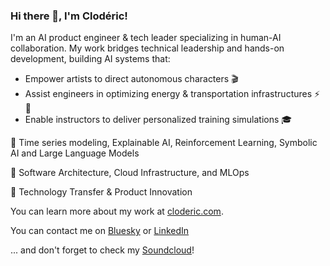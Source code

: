 ### Hi there 👋, I'm Clodéric!

I'm an AI product engineer & tech leader specializing in human-AI collaboration.
My work bridges technical leadership and hands-on development, building AI
systems that:

- Empower artists to direct autonomous characters 🎬
- Assist engineers in optimizing energy & transportation infrastructures ⚡🚆
- Enable instructors to deliver personalized training simulations 🎓

🔹 Time series modeling, Explainable AI, Reinforcement Learning, Symbolic AI and
Large Language Models

🔹 Software Architecture, Cloud Infrastructure, and MLOps

🔹 Technology Transfer & Product Innovation

You can learn more about my work at [cloderic.com](https://cloderic.com).

You can contact me on [Bluesky](https://bsky.app/profile/cloderic.bsky.social)
or [LinkedIn](https://www.linkedin.com/in/cloderic/)

... and don't forget to check my [Soundcloud](https://soundcloud.com/cloderic)!

